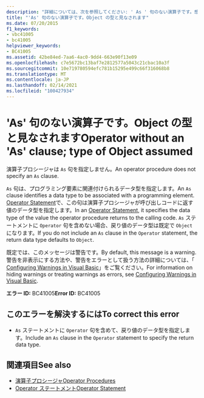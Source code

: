 ```yaml
---
description: "詳細については、次を参照してください: ' As ' 句のない演算子です。想定されるオブジェクトの型"
title: "'As' 句のない演算子です。Object の型と見なされます"
ms.date: 07/20/2015
f1_keywords:
- vbc41005
- bc41005
helpviewer_keywords:
- BC41005
ms.assetid: 42be84ed-7aa6-4ac0-9dd4-663e90f13e09
ms.openlocfilehash: c7e5672bc13baf7e2812577a5043c21cbac10a3f
ms.sourcegitcommit: 10e719780594efc781b15295e499c66f316068b8
ms.translationtype: MT
ms.contentlocale: ja-JP
ms.lasthandoff: 02/14/2021
ms.locfileid: "100427934"
---
```

# <a name="operator-without-an-as-clause-type-of-object-assumed"></a><span data-ttu-id="82d9c-103">'As' 句のない演算子です。Object の型と見なされます</span><span class="sxs-lookup"><span data-stu-id="82d9c-103">Operator without an 'As' clause; type of Object assumed</span></span>

<span data-ttu-id="82d9c-104">演算子プロシージャは `As` 句を指定しません。</span><span class="sxs-lookup"><span data-stu-id="82d9c-104">An operator procedure does not specify an `As` clause.</span></span>  
  
 <span data-ttu-id="82d9c-105">`As` 句は、プログラミング要素に関連付けられるデータ型を指定します。</span><span class="sxs-lookup"><span data-stu-id="82d9c-105">An `As` clause identifies a data type to be associated with a programming element.</span></span> <span data-ttu-id="82d9c-106">[Operator Statement](../language-reference/statements/operator-statement.md)で、この句は演算子プロシージャが呼び出しコードに返す値のデータ型を指定します。</span><span class="sxs-lookup"><span data-stu-id="82d9c-106">In an [Operator Statement](../language-reference/statements/operator-statement.md), it specifies the data type of the value the operator procedure returns to the calling code.</span></span> <span data-ttu-id="82d9c-107">`As` ステートメントに `Operator` 句を含めない場合、戻り値のデータ型は既定で `Object`になります。</span><span class="sxs-lookup"><span data-stu-id="82d9c-107">If you do not include an `As` clause in the `Operator` statement, the return data type defaults to `Object`.</span></span>  
  
 <span data-ttu-id="82d9c-108">既定では、このメッセージは警告です。</span><span class="sxs-lookup"><span data-stu-id="82d9c-108">By default, this message is a warning.</span></span> <span data-ttu-id="82d9c-109">警告を非表示にする方法や、警告をエラーとして扱う方法の詳細については、「 [Configuring Warnings in Visual Basic](/visualstudio/ide/configuring-warnings-in-visual-basic)」をご覧ください。</span><span class="sxs-lookup"><span data-stu-id="82d9c-109">For information on hiding warnings or treating warnings as errors, see [Configuring Warnings in Visual Basic](/visualstudio/ide/configuring-warnings-in-visual-basic).</span></span>  
  
 <span data-ttu-id="82d9c-110">**エラー ID:** BC41005</span><span class="sxs-lookup"><span data-stu-id="82d9c-110">**Error ID:** BC41005</span></span>  
  
## <a name="to-correct-this-error"></a><span data-ttu-id="82d9c-111">このエラーを解決するには</span><span class="sxs-lookup"><span data-stu-id="82d9c-111">To correct this error</span></span>  
  
- <span data-ttu-id="82d9c-112">`As` ステートメントに `Operator` 句を含めて、戻り値のデータ型を指定します。</span><span class="sxs-lookup"><span data-stu-id="82d9c-112">Include an `As` clause in the `Operator` statement to specify the return data type.</span></span>  
  
## <a name="see-also"></a><span data-ttu-id="82d9c-113">関連項目</span><span class="sxs-lookup"><span data-stu-id="82d9c-113">See also</span></span>

- [<span data-ttu-id="82d9c-114">演算子プロシージャ</span><span class="sxs-lookup"><span data-stu-id="82d9c-114">Operator Procedures</span></span>](../programming-guide/language-features/procedures/operator-procedures.md)
- [<span data-ttu-id="82d9c-115">Operator ステートメント</span><span class="sxs-lookup"><span data-stu-id="82d9c-115">Operator Statement</span></span>](../language-reference/statements/operator-statement.md)
